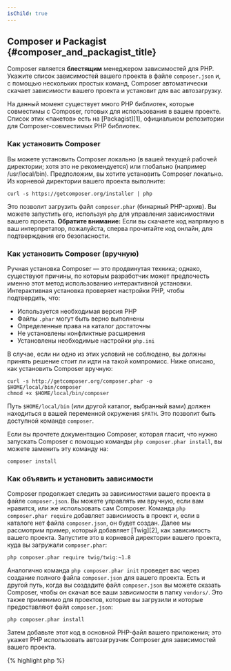 ```yaml
---
isChild: true
---
```


## Composer и Packagist {#composer_and_packagist_title}

Composer является **блестящим** менеджером зависимостей для PHP. Укажите список зависимостей вашего проекта в файле `composer.json` и, с помощью нескольких простых команд, Composer автоматически скачает зависимости вашего проекта и установит для вас автозагрузку. 

На данный момент существует много PHP библиотек, которые совместимы с Composer, готовых для использования в вашем проекте. Список этих «пакетов» есть на [Packagist][1], официальном репозитории для Composer-совместимых PHP библиотек. 

### Как установить Composer

Вы можете установить Composer локально (в вашей текущей рабочей директории; хотя это не рекомендуется) или глобально (например /usr/local/bin). Предположим, вы хотите установить Composer локально. Из корневой директории вашего проекта выполните:

    curl -s https://getcomposer.org/installer | php

Это позволит загрузить файл `composer.phar` (бинарный PHP-архив). Вы можете запустить его, используя `php` для управления зависимостями вашего проекта. <strong>Обратите внимание:</strong> Если вы скачаете код напрямую в ваш интерпретатор, пожалуйста, сперва прочитайте код онлайн, для подтверждения его безопасности.

### Как установить Composer (вручную)

Ручная установка Composer &mdash; это продвинутая техника; однако, существуют причины, по которым разработчик может предпочесть именно этот метод использованию интерактивной установки. Интерактивная установка проверяет настройки PHP, чтобы подтвердить, что:

- Используется необходимая версия PHP
- Файлы `.phar` могут быть верно выполнены
- Определенные права на каталог достаточны
- Не установлены конфликтные расширения
- Установлены необходимые настройки `php.ini`

В случае, если ни одно из этих условий не соблюдено, вы должны принять решение стоит ли идти на такой компромисс. Ниже описано, как установить Composer вручную:

    curl -s http://getcomposer.org/composer.phar -o $HOME/local/bin/composer
    chmod +x $HOME/local/bin/composer

Путь `$HOME/local/bin` (или другой каталог, выбранный вами) должен находиться в вашей переменной окружения `$PATH`. Это позволит быть доступной команде `composer`.

Если вы прочтете документацию Composer, которая гласит, что нужно запускать Composer с помощью команды `php composer.phar install`, вы можете заменить эту команду на:

    composer install

### Как объявить и установить зависимости

Composer продолжает следить за зависимостями вашего проекта в файле `composer.json`. Вы можете управлять им вручную, если вам нравится, или же использовать сам Composer. Команда `php composer.phar require` добавляет зависимость в проект и, если в каталоге нет файла `composer.json`, он будет создан. Далее мы рассмотрим пример, который добавляет [Twig][2], как зависимость вашего проекта. Запустите это в корневой директории вашего проекта, куда вы загружали `composer.phar`:

	php composer.phar require twig/twig:~1.8

Аналогично команда `php composer.phar init`	проведет вас через создание полного файла `composer.json` для вашего проекта. Есть и другой путь, когда вы создадите файл `composer.json` вы можете сказать Composer, чтобы он скачал все ваши зависимости в папку `vendors/`. Это также применимо для проектов, которые вы загрузили и которые предоставляют файл `composer.json`:

    php composer.phar install

Затем добавьте этот код в основной PHP-файл вашего приложения; это укажет PHP использовать автозагрузчик Composer для зависимостей вашего проекта.

{% highlight php %}
<?php
require 'vendor/autoload.php';
{% endhighlight %}

Теперь вы можете использовать зависимости вашего проекта и они будут автоматически загружаться (по требованию).

### Обновление зависимостей

Composer создает файл `composer.lock` который хранит точную версию каждого пакета, который он загрузил во время первого запуска `php composer.phar install`. Если вы поделились проектом с другими разработчиками и файл `composer.lock` является частью него, то при запуске `php composer.phar install` они получат ту же версию, что и вы. Чтобы обновить ваши зависимости запустите `php composer.phar update`.

Очень удобно гибко указывать требуемые версии. Если вы нуждаетесь в версии ~1.8, что значит "всё что новее 1.8.0, но меньше 2.0.x-dev". Вы также можете использовать шаблон `*`, например `1.8.*`. Теперь команда Composer `php composer.phar update` обновит все ваши зависимости до новейших версий, которые соответствуют указанным ограничениям.

### Проверка ваших зависимостей на безопасность

[Security Advisories Checker][3] является веб-сервисом и инструментом командной строки, оба из которых изучают ваш файл `composer.lock` и сообщают, если есть необходимость в обновлении какой-либо из ваших зависимостей.

* [Подробнее о Composer][4]

[1]: http://packagist.org/
[2]: http://twig.sensiolabs.org
[3]: https://security.sensiolabs.org/
[4]: http://getcomposer.org/doc/00-intro.md

